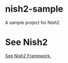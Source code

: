 # nish2-sample
A sample project for Nish2

# See Nish2

[See Nish2 Framework.](https://github.com/Nish-Framework/nish2)